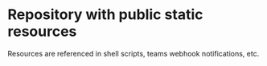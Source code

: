 # Repository with public static resources

Resources are referenced in shell scripts, teams webhook notifications, etc.  